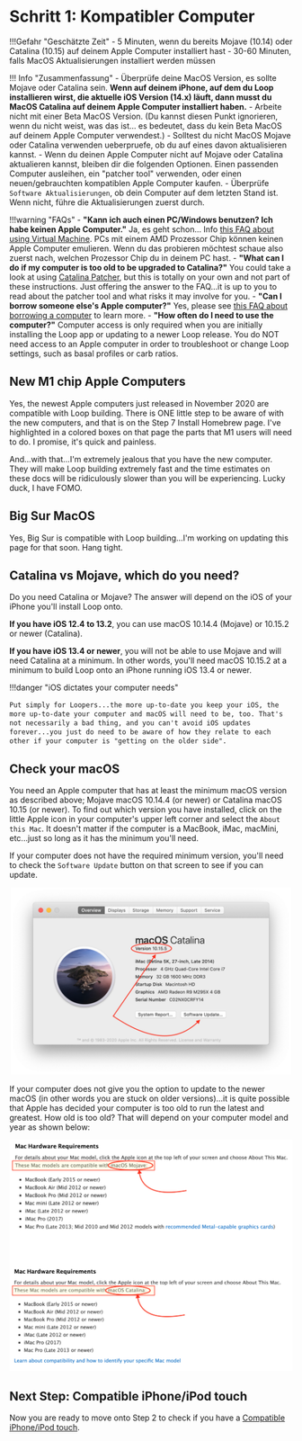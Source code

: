 # Schritt 1: Kompatibler Computer

!!!Gefahr "Geschätzte Zeit"
    - 5 Minuten, wenn du bereits Mojave (10.14) oder Catalina (10.15) auf deinem Apple Computer installiert hast
    - 30-60 Minuten, falls MacOS Aktualisierungen installiert werden müssen

!!! Info "Zusammenfassung"
    - Überprüfe deine MacOS Version, es sollte Mojave oder Catalina sein. **Wenn auf deinem iPhone, auf dem du Loop installieren wirst, die aktuelle iOS Version (14.x) läuft, dann musst du MacOS Catalina auf deinem Apple Computer installiert haben.**
    - Arbeite nicht mit einer Beta MacOS Version. (Du kannst diesen Punkt ignorieren, wenn du nicht weist, was das ist... es bedeutet, dass du kein Beta MacOS auf deinem Apple Computer verwendest.)
    - Solltest du nicht MacOS Mojave oder Catalina verwenden ueberpruefe, ob du auf eines davon aktualisieren kannst.
    - Wenn du deinen Apple Computer nicht auf Mojave oder Catalina aktualieren kannst, bleiben dir die folgenden Optionen. Einen passenden Computer ausleihen, ein "patcher tool" verwenden, oder einen neuen/gebrauchten kompatiblen Apple Computer kaufen.
    - Überprüfe `Software Aktualisierungen`, ob dein Computer auf dem letzten Stand ist. Wenn nicht, führe die Aktualisierungen zuerst durch.

!!!warning "FAQs"
    - **"Kann ich auch einen PC/Windows benutzen? Ich habe keinen Apple Computer."** Ja, es geht schon... Info [this FAQ about using Virtual Machine](/faqs/FAQs/#can-i-use-a-pc-or-windows-computer-to-build). PCs mit einem AMD Prozessor Chip können keinen Apple Computer emulieren. Wenn du das probieren möchtest schaue also zuerst nach, welchen Prozessor Chip du in deinem PC hast.
    - **"What can I do if my computer is too old to be upgraded to Catalina?"** You could take a look at using [Catalina Patcher](http://dosdude1.com/catalina/), but this is totally on your own and not part of these instructions. Just offering the answer to the FAQ...it is up to you to read about the patcher tool and what risks it may involve for you.
    - **"Can I borrow someone else's Apple computer?"** Yes, please see [this FAQ about borrowing a computer](/faqs/FAQs/#do-i-need-to-own-my-own-apple-computer) to learn more.
    - **"How often do I need to use the computer?"** Computer access is only required when you are initially installing the Loop app or updating to a newer Loop release. You do NOT need access to an Apple computer in order to troubleshoot or change Loop settings, such as basal profiles or carb ratios.

## New M1 chip Apple Computers

Yes, the newest Apple computers just released in November 2020 are compatible with Loop building. There is ONE little step to be aware of with the new computers, and that is on the Step 7 Install Homebrew page. I've highlighted in a colored boxes on that page the parts that M1 users will need to do. I promise, it's quick and painless.

And...with that...I'm extremely jealous that you have the new computer. They will make Loop building extremely fast and the time estimates on these docs will be ridiculously slower than you will be experiencing. Lucky duck, I have FOMO.

## Big Sur MacOS

Yes, Big Sur is compatible with Loop building...I'm working on updating this page for that soon. Hang tight.

## Catalina vs Mojave, which do you need?

Do you need Catalina or Mojave? The answer will depend on the iOS of your iPhone you'll install Loop onto.

**If you have iOS 12.4 to 13.2**, you can use macOS 10.14.4 (Mojave) or 10.15.2 or newer (Catalina).

**If you have iOS 13.4 or newer**, you will not be able to use Mojave and will need Catalina at a minimum. In other words, you'll need macOS 10.15.2 at a minimum to build Loop onto an iPhone running iOS 13.4 or newer.

!!!danger "iOS dictates your computer needs"

    Put simply for Loopers...the more up-to-date you keep your iOS, the more up-to-date your computer and macOS will need to be, too. That's not necessarily a bad thing, and you can't avoid iOS updates forever...you just do need to be aware of how they relate to each other if your computer is "getting on the older side".

## Check your macOS

You need an Apple computer that has at least the minimum macOS version as described above; Mojave macOS 10.14.4 (or newer) or Catalina macOS 10.15 (or newer). To find out which version you have installed, click on the little Apple icon in your computer's upper left corner and select the `About this Mac`. It doesn't matter if the computer is a MacBook, iMac, macMini, etc...just so long as it has the minimum you'll need.

If your computer does not have the required minimum version, you'll need to check the `Software Update` button on that screen to see if you can update.

<p align="center">
<img src="img/macosx.png" width="500">
</p>
If your computer does not give you the option to update to the newer macOS (in other words you are stuck on older versions)...it is quite possible that Apple has decided your computer is too old to run the latest and greatest. How old is too old? That will depend on your computer model and year as shown below:

<p align="center">
<img src="img/mojave-minimum.png" width="750">
</p>

## Next Step: Compatible iPhone/iPod touch

Now you are ready to move onto Step 2 to check if you have a [Compatible iPhone/iPod touch](step2.md).
